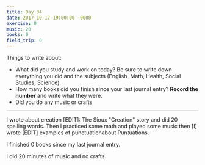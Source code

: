 ```yaml
---
title: Day 34
date: 2017-10-17 19:00:00 -0000
exercise: 0
music: 20
books: 0
field_trip: 0
---
```

Things to write about:

* What did you study and work on today? Be sure to write down everything you did and the subjects (English, Math, Health, Social Studies, Science).
* How many books did you finish since your last journal entry? **Record the number** and write what they were.
* Did you do any music or crafts

***

I wrote about ~~creation~~ \[EDIT\]: The Sioux "Creation" story and did 20 spelling words. Then I practiced some math and played some music then \[I\] wrote \[EDIT\] examples of punctuation~~about Puntuations~~.

I finished 0 books since my last journal entry.

I did 20 minutes of music and no crafts.
